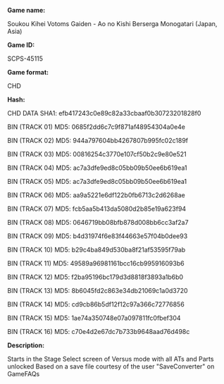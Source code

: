 **Game name:**

Soukou Kihei Votoms Gaiden - Ao no Kishi Berserga Monogatari (Japan, Asia)

**Game ID:**

SCPS-45115

**Game format:**

CHD

**Hash:**

CHD DATA SHA1: efb417243c0e89c82a33cbaaf0b30723201828f0

BIN (TRACK 01) MD5: 0685f2dd6c7c9f871af48954304a0e4e

BIN (TRACK 02) MD5: 944a797604bb4267807b995fc02c189f

BIN (TRACK 03) MD5: 00816254c3770e107cf50b2c9e80e521

BIN (TRACK 04) MD5: ac7a3dfe9ed8c05bb09b50ee6b619ea1

BIN (TRACK 05) MD5: ac7a3dfe9ed8c05bb09b50ee6b619ea1

BIN (TRACK 06) MD5: aa9a5221e6df122b0fb6713c2d6268ae

BIN (TRACK 07) MD5: fcb5aa5b413da5080d2b85e19a623f94

BIN (TRACK 08) MD5: 0646719bb08bfb878d008bb6cc3af2a7

BIN (TRACK 09) MD5: b4d31974f6e83f44663e57f04b0dee93

BIN (TRACK 10) MD5: b29c4ba849d530ba8f21af53595f79ab

BIN (TRACK 11) MD5: 49589a96981161bcc16cb995916093b6

BIN (TRACK 12) MD5: f2ba95196bc179d3d8818f3893a1b6b0

BIN (TRACK 13) MD5: 8b6045fd2c863e34db21069c1a0d3720

BIN (TRACK 14) MD5: cd9cb86b5df12f12c97a366c72776856

BIN (TRACK 15) MD5: 1ae74a350748e07a097811fc0fbef304

BIN (TRACK 16) MD5: c70e4d2e67dc7b733b9648aad76d498c

**Description:**

Starts in the Stage Select screen of Versus mode with all ATs and Parts unlocked
Based on a save file courtesy of the user "SaveConverter" on GameFAQs
